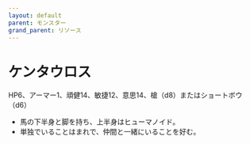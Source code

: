 ```yaml
---
layout: default
parent: モンスター
grand_parent: リソース
---
```


# ケンタウロス

HP6、アーマー1、頑健14、敏捷12、意思14、槍（d8）またはショートボウ（d6）

- 馬の下半身と脚を持ち、上半身はヒューマノイド。
- 単独でいることはまれで、仲間と一緒にいることを好む。